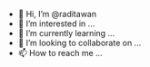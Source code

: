 - 👋 Hi, I’m @raditawan
- 👀 I’m interested in ...
- 🌱 I’m currently learning ...
- 💞️ I’m looking to collaborate on ...
- 📫 How to reach me ...

<!---
raditawan/raditawan is a ✨ special ✨ repository because its `README.md` (this file) appears on your GitHub profile.
You can click the Preview link to take a look at your changes.
--->

